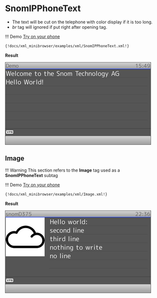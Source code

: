 # SnomIPPhoneText

- The text will be cut on the telephone with color display if it is too long.
- *br* tag will ignored if put right after opening tag.

!!! Demo
    [Try on your phone](xml/SnomIPPhoneText.xml)

```xml
{!docs/xml_minibrowser/examples/xml/SnomIPPhoneText.xml!}
```

**Result**

![SnomIPPhoneText](img/SnomIPPhoneText.bmp)

## Image

!!! Warning
	This section refers to the **Image** tag used as a **SnomIPPhoneText** subtag


!!! Demo
    [Try on your phone](xml/Image.xml)

```xml
{!docs/xml_minibrowser/examples/xml/Image.xml!}
```

**Result**

![Image](img/Image.bmp)